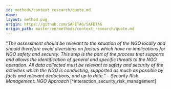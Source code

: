 ```yaml
---
id: methods/context_research/quote.md
name: 
layout: method.pug
origin: https://github.com/SAFETAG/SAFETAG
origin_path: master/en/methods/context_research/quote.md
---
```

"*The assessment should be relevant to the situation of the NGO locally and should therefore avoid diversions on factors which have no implications for NGO safety and security. This step is the part of the process that supports and allows the identification of general and specific threats to the NGO operation. All data collected must be relevant to safety and security of the activities which the NGO is conducting, supported as much as possible by facts and relevant deductions, and up to date.*" - _Security Risk Management: NGO Approach_ [^interaction_security_risk_management]


